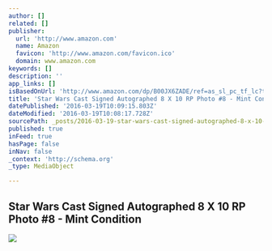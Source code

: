 ```yaml
---
author: []
related: []
publisher:
  url: 'http://www.amazon.com'
  name: Amazon
  favicon: 'http://www.amazon.com/favicon.ico'
  domain: www.amazon.com
keywords: []
description: ''
app_links: []
isBasedOnUrl: 'http://www.amazon.com/dp/B00JX6ZADE/ref=as_sl_pc_tf_lc?tag=002jma-20&camp=15301&creative=331433&linkCode=bn1&creativeASIN=B00JX6ZADE&adid=0GFAQBXB5PX8HJE0SDQB&ref-refURL='
title: 'Star Wars Cast Signed Autographed 8 X 10 RP Photo #8 - Mint Condition'
datePublished: '2016-03-19T10:09:15.803Z'
dateModified: '2016-03-19T10:08:17.728Z'
sourcePath: _posts/2016-03-19-star-wars-cast-signed-autographed-8-x-10-rp-photo-8-mint.md
published: true
inFeed: true
hasPage: false
inNav: false
_context: 'http://schema.org'
_type: MediaObject

---
```

<article style=""><h1>Star Wars Cast Signed Autographed 8 X 10 RP Photo #8 - Mint Condition</h1><img src="http://ecx.images-amazon.com/images/I/51NkXmk4wvL.jpg" /></article>